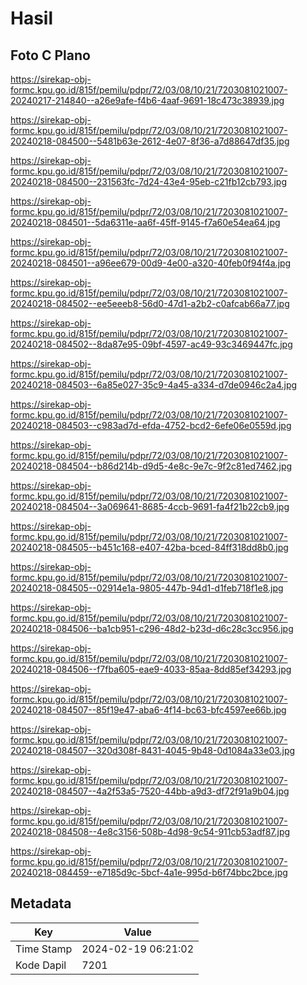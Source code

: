 # Hasil

## Foto C Plano

https://sirekap-obj-formc.kpu.go.id/815f/pemilu/pdpr/72/03/08/10/21/7203081021007-20240217-214840--a26e9afe-f4b6-4aaf-9691-18c473c38939.jpg

https://sirekap-obj-formc.kpu.go.id/815f/pemilu/pdpr/72/03/08/10/21/7203081021007-20240218-084500--5481b63e-2612-4e07-8f36-a7d88647df35.jpg

https://sirekap-obj-formc.kpu.go.id/815f/pemilu/pdpr/72/03/08/10/21/7203081021007-20240218-084500--231563fc-7d24-43e4-95eb-c21fb12cb793.jpg

https://sirekap-obj-formc.kpu.go.id/815f/pemilu/pdpr/72/03/08/10/21/7203081021007-20240218-084501--5da6311e-aa6f-45ff-9145-f7a60e54ea64.jpg

https://sirekap-obj-formc.kpu.go.id/815f/pemilu/pdpr/72/03/08/10/21/7203081021007-20240218-084501--a96ee679-00d9-4e00-a320-40feb0f94f4a.jpg

https://sirekap-obj-formc.kpu.go.id/815f/pemilu/pdpr/72/03/08/10/21/7203081021007-20240218-084502--ee5eeeb8-56d0-47d1-a2b2-c0afcab66a77.jpg

https://sirekap-obj-formc.kpu.go.id/815f/pemilu/pdpr/72/03/08/10/21/7203081021007-20240218-084502--8da87e95-09bf-4597-ac49-93c3469447fc.jpg

https://sirekap-obj-formc.kpu.go.id/815f/pemilu/pdpr/72/03/08/10/21/7203081021007-20240218-084503--6a85e027-35c9-4a45-a334-d7de0946c2a4.jpg

https://sirekap-obj-formc.kpu.go.id/815f/pemilu/pdpr/72/03/08/10/21/7203081021007-20240218-084503--c983ad7d-efda-4752-bcd2-6efe06e0559d.jpg

https://sirekap-obj-formc.kpu.go.id/815f/pemilu/pdpr/72/03/08/10/21/7203081021007-20240218-084504--b86d214b-d9d5-4e8c-9e7c-9f2c81ed7462.jpg

https://sirekap-obj-formc.kpu.go.id/815f/pemilu/pdpr/72/03/08/10/21/7203081021007-20240218-084504--3a069641-8685-4ccb-9691-fa4f21b22cb9.jpg

https://sirekap-obj-formc.kpu.go.id/815f/pemilu/pdpr/72/03/08/10/21/7203081021007-20240218-084505--b451c168-e407-42ba-bced-84ff318dd8b0.jpg

https://sirekap-obj-formc.kpu.go.id/815f/pemilu/pdpr/72/03/08/10/21/7203081021007-20240218-084505--02914e1a-9805-447b-94d1-d1feb718f1e8.jpg

https://sirekap-obj-formc.kpu.go.id/815f/pemilu/pdpr/72/03/08/10/21/7203081021007-20240218-084506--ba1cb951-c296-48d2-b23d-d6c28c3cc956.jpg

https://sirekap-obj-formc.kpu.go.id/815f/pemilu/pdpr/72/03/08/10/21/7203081021007-20240218-084506--f7fba605-eae9-4033-85aa-8dd85ef34293.jpg

https://sirekap-obj-formc.kpu.go.id/815f/pemilu/pdpr/72/03/08/10/21/7203081021007-20240218-084507--85f19e47-aba6-4f14-bc63-bfc4597ee66b.jpg

https://sirekap-obj-formc.kpu.go.id/815f/pemilu/pdpr/72/03/08/10/21/7203081021007-20240218-084507--320d308f-8431-4045-9b48-0d1084a33e03.jpg

https://sirekap-obj-formc.kpu.go.id/815f/pemilu/pdpr/72/03/08/10/21/7203081021007-20240218-084507--4a2f53a5-7520-44bb-a9d3-df72f91a9b04.jpg

https://sirekap-obj-formc.kpu.go.id/815f/pemilu/pdpr/72/03/08/10/21/7203081021007-20240218-084508--4e8c3156-508b-4d98-9c54-911cb53adf87.jpg

https://sirekap-obj-formc.kpu.go.id/815f/pemilu/pdpr/72/03/08/10/21/7203081021007-20240218-084459--e7185d9c-5bcf-4a1e-995d-b6f74bbc2bce.jpg


## Metadata

| Key        | Value               |
| ---------- | ------------------- |
| Time Stamp | 2024-02-19 06:21:02 |
| Kode Dapil | 7201                |



